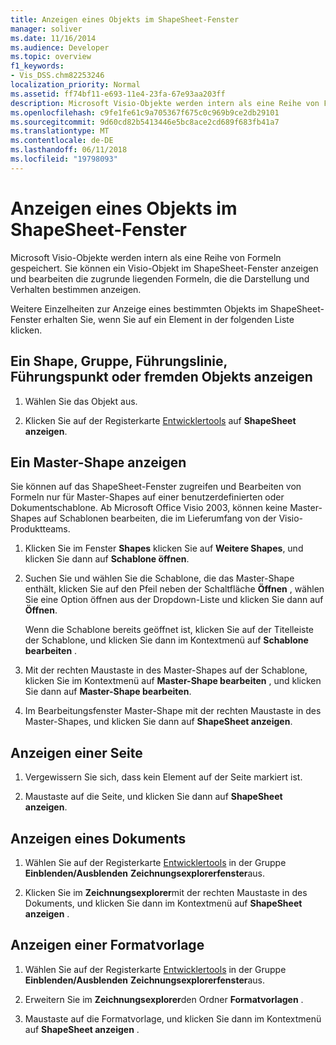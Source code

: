 ```yaml
---
title: Anzeigen eines Objekts im ShapeSheet-Fenster
manager: soliver
ms.date: 11/16/2014
ms.audience: Developer
ms.topic: overview
f1_keywords:
- Vis_DSS.chm82253246
localization_priority: Normal
ms.assetid: ff74bf11-e693-11e4-23fa-67e93aa203ff
description: Microsoft Visio-Objekte werden intern als eine Reihe von Formeln gespeichert. Sie können ein Visio-Objekt im ShapeSheet-Fenster anzeigen und bearbeiten die zugrunde liegenden Formeln, die die Darstellung und Verhalten bestimmen anzeigen.
ms.openlocfilehash: c9fe1fe61c9a705367f675c0c969b9ce2db29101
ms.sourcegitcommit: 9d60cd82b5413446e5bc8ace2cd689f683fb41a7
ms.translationtype: MT
ms.contentlocale: de-DE
ms.lasthandoff: 06/11/2018
ms.locfileid: "19798093"
---
```

# <a name="show-an-object-in-the-shapesheet-window"></a>Anzeigen eines Objekts im ShapeSheet-Fenster

Microsoft Visio-Objekte werden intern als eine Reihe von Formeln gespeichert. Sie können ein Visio-Objekt im ShapeSheet-Fenster anzeigen und bearbeiten die zugrunde liegenden Formeln, die die Darstellung und Verhalten bestimmen anzeigen.
  
Weitere Einzelheiten zur Anzeige eines bestimmten Objekts im ShapeSheet-Fenster erhalten Sie, wenn Sie auf ein Element in der folgenden Liste klicken.
  
## <a name="show-a-shape-group-guide-guide-point-or-foreign-object"></a>Ein Shape, Gruppe, Führungslinie, Führungspunkt oder fremden Objekts anzeigen

1. Wählen Sie das Objekt aus.
    
2. Klicken Sie auf der Registerkarte [Entwicklertools](run-in-developer-mode-display-the-developer-tab.md) auf **ShapeSheet anzeigen**.
    
## <a name="show-a-master"></a>Ein Master-Shape anzeigen

Sie können auf das ShapeSheet-Fenster zugreifen und Bearbeiten von Formeln nur für Master-Shapes auf einer benutzerdefinierten oder Dokumentschablone. Ab Microsoft Office Visio 2003, können keine Master-Shapes auf Schablonen bearbeiten, die im Lieferumfang von der Visio-Produktteams.
  
1. Klicken Sie im Fenster **Shapes** klicken Sie auf **Weitere Shapes**, und klicken Sie dann auf **Schablone öffnen**.
    
2. Suchen Sie und wählen Sie die Schablone, die das Master-Shape enthält, klicken Sie auf den Pfeil neben der Schaltfläche **Öffnen** , wählen Sie eine Option öffnen aus der Dropdown-Liste und klicken Sie dann auf **Öffnen**. 
    
    Wenn die Schablone bereits geöffnet ist, klicken Sie auf der Titelleiste der Schablone, und klicken Sie dann im Kontextmenü auf **Schablone bearbeiten** . 
    
3. Mit der rechten Maustaste in des Master-Shapes auf der Schablone, klicken Sie im Kontextmenü auf **Master-Shape bearbeiten** , und klicken Sie dann auf **Master-Shape bearbeiten**.
    
4. Im Bearbeitungsfenster Master-Shape mit der rechten Maustaste in des Master-Shapes, und klicken Sie dann auf **ShapeSheet anzeigen**.
    
## <a name="show-a-page"></a>Anzeigen einer Seite

1. Vergewissern Sie sich, dass kein Element auf der Seite markiert ist.
    
2. Maustaste auf die Seite, und klicken Sie dann auf **ShapeSheet anzeigen**.
    
## <a name="show-a-document"></a>Anzeigen eines Dokuments

1. Wählen Sie auf der Registerkarte [Entwicklertools](run-in-developer-mode-display-the-developer-tab.md) in der Gruppe **Einblenden/Ausblenden** **Zeichnungsexplorerfenster**aus.
    
2. Klicken Sie im **Zeichnungsexplorer**mit der rechten Maustaste in des Dokuments, und klicken Sie dann im Kontextmenü auf **ShapeSheet anzeigen** . 
    
## <a name="show-a-style"></a>Anzeigen einer Formatvorlage

1. Wählen Sie auf der Registerkarte [Entwicklertools](run-in-developer-mode-display-the-developer-tab.md) in der Gruppe **Einblenden/Ausblenden** **Zeichnungsexplorerfenster**aus.
    
2. Erweitern Sie im **Zeichnungsexplorer**den Ordner **Formatvorlagen** . 
    
3. Maustaste auf die Formatvorlage, und klicken Sie dann im Kontextmenü auf **ShapeSheet anzeigen** . 
    

